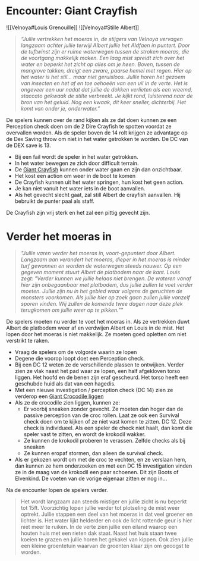 # Encounter: Giant Crayfish

![[Velnoya#Louis Grenouille]]
![[Velnoya#Stille Albert]]


> *“Jullie vertrekken het moeras in, de stijgers van Velnoya vervagen langzaam achter jullie terwijl Albert jullie het Aldfaen in puntert. Door de tuftwinst zijn er ruime waterwegen tussen de stroken moeras, die de voortgang makkelijk maken. Een laag mist spreidt zich over het water en beperkt het zicht op alles om je heen. Boven, tussen de mangrove takken, dreigt een zware, paarse hemel met regen. Hier op het water is het stil… maar niet geruisloos. Jullie horen het gezoem van insecten en het af en toe oehoeën van een uil in de verte. Het is ongeveer een uur nadat dat jullie de dokken verlieten als een vreemd, staccato gekwaak de stilte verbreekt. Je kijkt rond, luisterend naar de bron van het geluid. Nog een kwaak, dit keer sneller, dichterbij. Het komt van onder je, onderwater.”*

De spelers kunnen over de rand kijken als ze dat doen kunnen ze een Perception check doen om de 2 Dire Crayfish te spotten voordat ze overvallen worden. Als de speler boven de 14 rolt krijgen ze advantage op de Dex Saving throw om niet in het water getrokken te worden. De DC van de DEX save is 13.

- Bij een fail wordt de speler in het water getrokken. 
- In het water bewegen ze zich door difficult terrain. 
- De [Giant Crayfish](https://www.dndbeyond.com/monsters/5462007-giant-crayfish) kunnen onder water gaan en zijn dan onzichtbaar. 
- Het kost een action om weer in de boot te komen
- De Crayfish kunnen uit het water springen, hun kost het geen action.
- Je kan niet vanuit het water iets in de boot aanvallen.
- Als het gevecht slecht gaat, zal still Albert de crayfish aanvallen. Hij bebruikt de punter paal als staff.

De Crayfish zijn vrij sterk en het zal een pittig gevecht zijn.

# Verder het moeras in
> *"Jullie varen verder het moeras in, voort-gepuntert door Albert. Langzaam aan verandert het moeras, dieper in het moeras is minder turf gewonnen en worden de waterwegen steeds nauwer. Op een gegeven moment stuurt Albert de platbodem naar de kant. Louis zegt: "Verder kunnen we jullie helaas niet brengen. De wateren vanaf hier zijn onbegaanbaar met platbodem, dus jullie zullen te voet verder moeten. Jullie zijn nu in het gebied waar volgens de geruchten de monsters voorkomen. Als jullie hier op zoek gaan zullen jullie vanzelf sporen vinden. Wij zullen de komende twee dagen naar deze plek terugkomen om jullie weer op te pikken.""*
> 

De spelers moeten nu verder te voet het moeras in. Als ze vertrekken duwt Albert de platbodem weer af en verdwijen Albert en Louis in de mist. Het lopen door het moeras is niet makkelijk. Ze moeten goed opletten om niet verstrikt te raken. 
- Vraag de spelers om de volgorde waarin ze lopen
- Degene die voorop loopt doet een Perception check.
- Bij een DC 12 weten ze de verschillende plassen te ontwijken. Verder zien ze vlak naast het pad waar ze lopen, een half afgekloven torso liggen. Het hoofd en de benen zijn eraf gescheurd. Het torso heeft een geschubde huid als dat van een hagedis.
- Met een nieuwe investigation / perception check  (DC 14) zien ze verderop een [Giant Crocodile liggen](https://www.dndbeyond.com/monsters/16880-giant-crocodile?srsltid=AfmBOoq2iAPJmcuG087W0qgkmVSoq4PQirdGWXBHZL38eYYElE49Kg49) 
- Als ze de crocodile zien liggen, kunnen ze:
	- Er voorbij sneaken zonder gevecht. Ze moeten dan hoger dan de passive perception van de croc rollen. Laat ze ook een Survival check doen om te kijken of ze niet vast komen te zitten. DC 12. Deze check is individueel. Als een speler de check niet haalt, dan komt die speler vast te zitten, en wordt de krokodil wakker. 
	- Ze kunnen de krokodil proberen te verassen. Zelfde checks als bij sneaken
	- Ze kunnen eropaf stormen, dan alleen de survival check.
- Als er gekozen wordt om met de croc te vechten, en ze verslaan hem, dan kunnen ze hem onderzoeken en met een DC 15 investigation vinden ze in de maag van de krokodil een paar schoenen. Dit zijn Boots of Elvenkind. De voeten van de vorige eigenaar zitten er nog in...

Na de encounter lopen de spelers verder.
> Het wordt langzaam aan steeds mistiger en jullie zicht is nu beperkt tot 15ft. Voorzichtig lopen jullie verder tot plotseling de mist weer optrekt. Jullie stappen een deel van het moeras in dat veel groener en lichter is. Het water lijkt helderder en ook de licht rottende geur is hier niet meer te ruiken. In de verte zien jullie een eiland waarop een houten huis met een rieten dak staat. Naast het huis staan twee koeien te grazen en jullie horen het gekakel van kippen. Ook zien jullie een kleine groentetuin waarvan de groenten klaar zijn om geoogst te worden.

